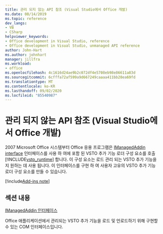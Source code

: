 ```yaml
---
title: 관리 되지 않는 API 참조 (Visual Studio에서 Office 개발)
ms.date: 08/14/2019
ms.topic: reference
dev_langs:
- VB
- CSharp
helpviewer_keywords:
- Office development in Visual Studio, reference
- Office development in Visual Studio, unmanaged API reference
author: John-Hart
ms.author: johnhart
manager: jillfra
ms.workload:
- office
ms.openlocfilehash: 4c1616d24ae9b2c072df4e5708eb98e86611a83d
ms.sourcegitcommit: 6cfffa72af599a9d667249caaaa411bb28ea69fd
ms.translationtype: MT
ms.contentlocale: ko-KR
ms.lasthandoff: 09/02/2020
ms.locfileid: "85540987"
---
```

# <a name="unmanaged-api-reference-office-development-in-visual-studio"></a>관리 되지 않는 API 참조 (Visual Studio에서 Office 개발)

2007 Microsoft Office 시스템부터 Office 응용 프로그램은 [IManagedAddin interface](../vsto/imanagedaddin-interface.md) 인터페이스를 사용 하 여에 포함 된 VSTO 추가 기능 로더 구성 요소를 호출 [!INCLUDE[vsto_runtime](../vsto/includes/vsto-runtime-md.md)] 합니다. 이 구성 요소는 로드 관리 되는 VSTO 추가 기능을 지 원하는 데 사용 됩니다. 이 인터페이스를 구현 하 여 사용자 고유의 VSTO 추가 기능 로더 구성 요소를 만들 수 있습니다.

[!include[Add-ins note](includes/addinsnote.md)]

## <a name="in-this-section"></a>섹션 내용

[IManagedAddin 인터페이스](../vsto/imanagedaddin-interface.md)

Office 애플리케이션에서 관리되는 VSTO 추가 기능을 로드 및 언로드하기 위해 구현할 수 있는 COM 인터페이스입니다.
